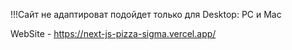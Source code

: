 
!!!Сайт не адаптироват подойдет только для Desktop: PC и Mac

WebSite - https://next-js-pizza-sigma.vercel.app/
